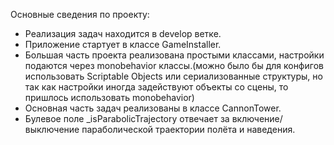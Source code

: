 Основные сведения по проекту:
- Реализация задач находится в develop ветке.
- Приложение стартует в классе GameInstaller.
- Большая часть проекта реализована простыми классами, настройки подаются через monobehavior классы.(можно было бы для конфигов использовать Scriptable Objects или сериализованные структуры, но так как настройки иногда задействуют объекты со сцены, то пришлось использовать monobehavior)
- Основная часть задач реализованы в классе CannonTower.
- Булевое поле _isParabolicTrajectory отвечает за включение/выключение параболической траектории полёта и наведения.
